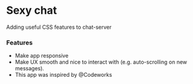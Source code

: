# Sexy chat

Adding useful CSS features to chat-server

### Features

- Make app responsive 
- Make UX smooth and nice to interact with (e.g. auto-scrolling on new messages).
- This app was inspired by @Codeworks



